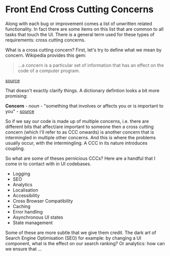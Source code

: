 # Front End Cross Cutting Concerns

Along with each bug or improvement comes a list of unwritten related functionality. 
In fact there are some items on this list that are common to all tasks that touch the UI.
There is a general term used for these types of requirements: cross cutting concerns.

What is a cross cutting concern? First, let's try to define what we mean by concern. 
Wikipedia provides this gem:

> ...a concern is a particular set of information that has an effect on the code of a computer program.

[source](https://en.wikipedia.org/wiki/Concern_(computer_science))

That doesn't exactly clarify things. A dictionary defintion looks a bit more promising:

**Concern** - _noun_ - "something that involves or affects you or is important to you" - [source](https://dictionary.cambridge.org/dictionary/english/concern)

So if we say our code is made up of multiple concerns, i.e. there are different bits that affect/are important to someone then a cross cutting concern (which I'll refer to as CCC onwards) is another concern that is intermingled in multiple other concerns.
And this is where the problems usually occur, with the intermingling. A CCC in its nature introduces coupling.

So what are some of theses pernicious CCCs? Here are a handful that I come in to contact with in UI codebases.

- Logging
- SEO
- Analytics
- Localisation
- Accessibility
- Cross Browser Compatibility
- Caching
- Error handling
- Asynchronous UI states
- State management

Some of these are more subtle that we give them credit. The dark art of Search Engine Optimisation (SEO) for example: by changing a UI component, what is the effect on our search ranking?
Or analytics: how can we ensure that ...
